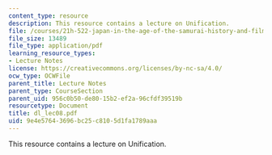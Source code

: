 ```yaml
---
content_type: resource
description: This resource contains a lecture on Unification.
file: /courses/21h-522-japan-in-the-age-of-the-samurai-history-and-film-fall-2006/9e4e57643696bc25c8105d1fa1789aaa_dl_lec08.pdf
file_size: 13489
file_type: application/pdf
learning_resource_types:
- Lecture Notes
license: https://creativecommons.org/licenses/by-nc-sa/4.0/
ocw_type: OCWFile
parent_title: Lecture Notes
parent_type: CourseSection
parent_uid: 956c0b50-de80-15b2-ef2a-96cfdf39519b
resourcetype: Document
title: dl_lec08.pdf
uid: 9e4e5764-3696-bc25-c810-5d1fa1789aaa
---
```

This resource contains a lecture on Unification.
